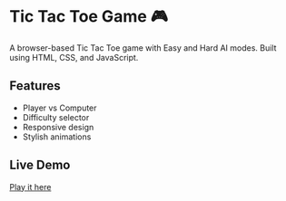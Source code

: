 # Tic Tac Toe Game 🎮

A browser-based Tic Tac Toe game with Easy and Hard AI modes. Built using HTML, CSS, and JavaScript.

## Features
- Player vs Computer
- Difficulty selector
- Responsive design
- Stylish animations

## Live Demo
[Play it here](https://rayyansidat869-cyber.github.io/tic-tac-toe/)
